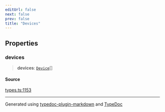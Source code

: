 ```yaml
---
editUrl: false
next: false
prev: false
title: "Devices"
---
```


## Properties

### devices

> **devices**: [`Device`](/api/interfaces/device/)[]

#### Source

[types.ts:1153](https://github.com/fostertheweb/spotify-web-sdk/blob/9d7441b/src/types.ts#L1153)

***

Generated using [typedoc-plugin-markdown](https://www.npmjs.com/package/typedoc-plugin-markdown) and [TypeDoc](https://typedoc.org/)

